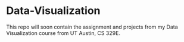 # Data-Visualization

This repo will soon contain the assignment and projects from my Data Visualization course from UT Austin, CS 329E.
